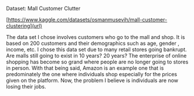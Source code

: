 
Dataset: Mall Customer Clutter


[https://www.kaggle.com/datasets/osmanmusevih/mall-customer-clustering](url)





The data set I chose involves customers who go to the mall and shop. It is based on 200 customers and their demographics such as age, gender , income, etc. I chose this data set due to many retail stores going bankrupt. Are malls still going to exist in 10 years? 20 years? The enterprise of online shopping has become so grand where people are no longer going to stores in person. With that being said, Amazon is an example one that is predominately the one where individuals shop especially for the prices given on the platform. Now, the problem I believe is individuals are now losing their jobs. 
